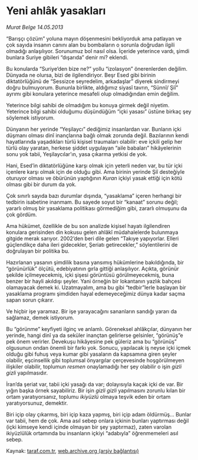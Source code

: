 # Yeni ahlâk yasakları

*Murat Belge 14.05.2013*

<div class="yazi"><p>“Barışçı çözüm” yoluna mayın döşenmesini bekliyorduk ama patlayan ve çok sayıda insanın canını alan bu bombaların o sorunla doğrudan ilgili olmadığı anlaşılıyor. Sorunumuz bol nasıl olsa. İçeride yeterince vardı, şimdi bunlara Suriye gibileri  “dışarıda” denir mi?  eklendi.</p>
<p>Bu konularda “Suriye’den bize ne?” yollu “izolasyon” önerenlerden değilim. Dünyada ne olursa, bizi de ilgilendiriyor. Beşr Esed gibi birinin diktatörlüğünü de “Sessizce seyredelim, arkadaşlar” diyerek sindirmeyi doğru bulmuyorum. Bununla birlikte, aldığımız siyasî tavrın, “Sünnî/ Şiî” ayrımı gibi konulara yeterince mesafeli olup olmadığından emin değilim.</p>
<p>Yeterince bilgi sahibi de olmadığım bu konuya girmek değil niyetim. Yeterince bilgi sahibi olduğumu düşündüğüm “içki yasası” üstüne birkaç şey söylemek istiyorum.</p>
<p>Dünyanın her yerinde “Yeşilaycı” dediğimiz insanlardan var. Bunların içki düşmanı olması dinî inançlarına bağlı olmak zorunda değil. Bazılarının kendi hayatlarında yaşadıkları türlü kişisel traumaları olabilir: eve içkili gelip her türlü olay yaratan, herkese şiddet uygulayan “aile babaları” hikâyelerinin sonu yok  tabii, Yeşilaycılar’ın, yasa çıkarma yetkisi de yok.</p>
<p>Hani, Esed’in diktatörlüğüne karşı olmak için yeterli neden var, bu tür içki içenlere karşı olmak için de olduğu gibi. Ama birinin yerinde Şiî desteğiyle oturuyor olması ve öbürünün yaptığının <i>Kuran</i> içkiyi yasak ettiği için kötü olması gibi bir durum da yok.</p>
<p>Çok sınırlı sayıda bazı durumlar dışında, “yasaklama” içeren herhangi bir tedbirin isabetine inanmam. Bu sayede soyut bir “kanaat” sorunu değil; yararlı olmuş bir yasaklama politikası görmediğim gibi, zararlı olmuşunu da çok gördüm.</p>
<p>Ama hükümet, özellikle de bu son analizde kişisel hayatı ilgilendiren konulara gerisinden din kokusu gelen ahlâkî müdahalelerde bulunmaya gitgide merak sarıyor. 2002’den beri dile gelen “Takıye yapıyorlar. Elleri güçlendikçe daha ileri gidecekler, Şeriatı getirecekler,” söylentilerini de doğrulayan bir politika bu.</p>
<p>Hazırlanan yasanın şimdilik basına yansımış hükümlerine bakıldığında, bir “görünürlük” ölçütü, edebiyatının gırla gittiği anlaşılıyor. Açıkta, görünür şekilde içilmeyecekmiş, içki şişesi görüntüsü görülmeyecekmiş, buna benzer bir hayli akıldışı şeyler. Yani örneğin bir lokantanın yazlık bahçesi olamayacak demek ki. Uzatmayalım, ama bu gibi “tedbir”lerle başlayan bir yasaklama programı şimdiden hayal edemeyeceğimiz dünya kadar saçma sapan sorun çıkarır.</p>
<p>Ve hiçbir işe yaramaz. Bir işe yarayacağını sananların sandığı yararı da sağlamaz, demek istiyorum.</p>
<p>Bu “görünme” keyfiyeti ilginç ve anlamlı. Göreneksel ahlâkçılar, dünyanın her yerinde, hangi dinî ya da seküler inançtan gelirlerse gelsinler, “görünüş”e pek önem verirler. Devekuşu hikâyesine pek güleriz ama bu “görünüş” olgusunun ondan önemli bir farkı yok. Sonucu, yapılacak iş neyse  içki içmek olduğu gibi fuhuş veya kumar gibi yasaların da kapsamına giren şeyler olabilir, eşcinsellik gibi toplumsal önyargılar çerçevesinde hoşgörülmeyen ilişkiler olabilir, toplumun <i>resmen</i> onaylamadığı her şey olabilir  o işin <i>gizli gizli</i> yapılmasıdır.</p>
<p>İran’da şeriat var, tabii içki yasağı da var; dolayısıyla kaçak içki de var. Bir yığın başka örnek sayabiliriz. Bir işin <i>gizli gizli</i> yapılmasını zorunlu kılan bir ortam yaratıyorsanız, toplumu <i>ikiyüzlü</i> olmaya teşvik eden bir ortam yaratıyorsunuz, demektir.</p>
<p>Biri içip olay çıkarmış, biri içip kaza yapmış, biri içip adam öldürmüş... Bunlar var tabii, hem de çok. Ama asıl sebep onlara içkinin bunları yaptırması değil (içki kimseye kendi içinde olmayan bir şey yaptırmaz), zaten varolan ikiyüzlülük ortamında bu insanların içkiyi “adabıyla” öğrenmemeleri asıl sebep.</p>
</div>

Kaynak: [taraf.com.tr](http://www.taraf.com.tr:80/murat-belge/makale-yeni-ahlak-yasaklari.htm), [web.archive.org (arşiv bağlantısı)](http://web.archive.org/web/20130606223746/http://www.taraf.com.tr:80/murat-belge/makale-yeni-ahlak-yasaklari.htm)
